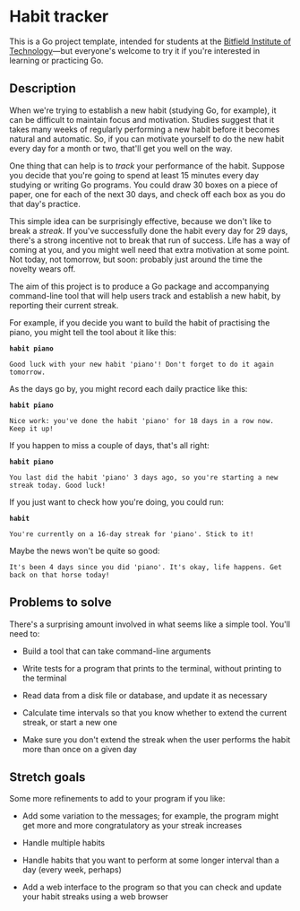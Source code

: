 # Habit tracker

This is a Go project template, intended for students at the [Bitfield Institute of Technology](https://bitfieldconsulting.com/golang/bit)—but everyone's welcome to try it if you're interested in learning or practicing Go.

## Description

When we're trying to establish a new habit (studying Go, for example), it can be difficult to maintain focus and motivation. Studies suggest that it takes many weeks of regularly performing a new habit before it becomes natural and automatic. So, if you can motivate yourself to do the new habit every day for a month or two, that'll get you well on the way.

One thing that can help is to _track_ your performance of the habit. Suppose you decide that you're going to spend at least 15 minutes every day studying or writing Go programs. You could draw 30 boxes on a piece of paper, one for each of the next 30 days, and check off each box as you do that day's practice.

This simple idea can be surprisingly effective, because we don't like to break a _streak_. If you've successfully done the habit every day for 29 days, there's a strong incentive not to break that run of success. Life has a way of coming at you, and you might well need that extra motivation at some point. Not today, not tomorrow, but soon: probably just around the time the novelty wears off.

The aim of this project is to produce a Go package and accompanying command-line tool that will help users track and establish a new habit, by reporting their current streak.

For example, if you decide you want to build the habit of practising the piano, you might tell the tool about it like this:

**`habit piano`**

```
Good luck with your new habit 'piano'! Don't forget to do it again tomorrow.
```

As the days go by, you might record each daily practice like this:

**`habit piano`**

```
Nice work: you've done the habit 'piano' for 18 days in a row now. Keep it up!
```

If you happen to miss a couple of days, that's all right:

**`habit piano`**

```
You last did the habit 'piano' 3 days ago, so you're starting a new streak today. Good luck!
```

If you just want to check how you're doing, you could run:

**`habit`**

```
You're currently on a 16-day streak for 'piano'. Stick to it!
```

Maybe the news won't be quite so good:

```
It's been 4 days since you did 'piano'. It's okay, life happens. Get back on that horse today!
```

## Problems to solve

There's a surprising amount involved in what seems like a simple tool. You'll need to:

* Build a tool that can take command-line arguments

* Write tests for a program that prints to the terminal, without printing to the terminal

* Read data from a disk file or database, and update it as necessary

* Calculate time intervals so that you know whether to extend the current streak, or start a new one

* Make sure you don't extend the streak when the user performs the habit more than once on a given day

## Stretch goals

Some more refinements to add to your program if you like:

* Add some variation to the messages; for example, the program might get more and more congratulatory as your streak increases

* Handle multiple habits

* Handle habits that you want to perform at some longer interval than a day (every week, perhaps)

* Add a web interface to the program so that you can check and update your habit streaks using a web browser
